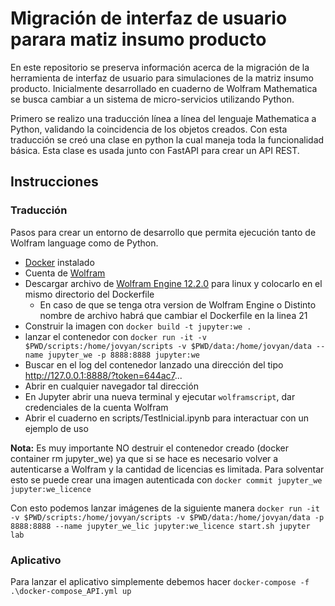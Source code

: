 # Migración de interfaz de usuario parara matiz insumo producto

En este repositorio se preserva información acerca de la migración de la herramienta de interfaz de usuario para 
simulaciones de la matriz insumo producto. Inicialmente desarrollado en cuaderno de Wolfram Mathematica se busca 
cambiar a un sistema de micro-servicios utilizando Python.

Primero se realizo una traducción línea a línea del lenguaje Mathematica a Python, validando la coincidencia de los 
objetos creados. Con esta traducción se creó una clase en python la cual maneja toda la funcionalidad básica.
Esta clase es usada junto con FastAPI para crear un API REST.

## Instrucciones

### Traducción
Pasos para crear un entorno de desarrollo que permita ejecución tanto de Wolfram language como de Python.
- [Docker](https://www.docker.com) instalado 
- Cuenta de [Wolfram](https://account.wolfram.com/login/oauth2/sign-in)
- Descargar archivo de [Wolfram Engine 12.2.0](https://www.wolfram.com/engine/) para linux y colocarlo en el mismo 
directorio del Dockerfile
  - En caso de que se tenga otra version de Wolfram Engine o Distinto nombre de archivo habrá que cambiar 
  el Dockerfile en la linea 21
- Construir la imagen con `docker build -t jupyter:we .`
- lanzar el contenedor con 
``` docker run -it -v $PWD/scripts:/home/jovyan/scripts -v $PWD/data:/home/jovyan/data --name jupyter_we -p 8888:8888 jupyter:we ```
- Buscar en el log del contenedor lanzado una dirección del tipo http://127.0.0.1:8888/?token=644ac7...
- Abrir en cualquier navegador tal dirección 
- En Jupyter abrir una nueva terminal y ejecutar `wolframscript`, dar credenciales de la cuenta Wolfram
- Abrir el cuaderno en scripts/TestInicial.ipynb para interactuar con un ejemplo de uso

**Nota:** Es muy importante NO destruir el contenedor creado (docker container rm jupyter_we) ya que si se hace es 
necesario volver a autenticarse a Wolfram y la cantidad de licencias es limitada. Para solventar esto se puede crear 
una imagen autenticada con
``` docker commit jupyter_we jupyter:we_licence ```

Con esto podemos lanzar imágenes de la siguiente manera 
```docker run -it -v $PWD/scripts:/home/jovyan/scripts -v $PWD/data:/home/jovyan/data -p 8888:8888 --name jupyter_we_lic jupyter:we_licence start.sh jupyter lab```

### Aplicativo

Para lanzar el aplicativo simplemente debemos hacer 
``` docker-compose -f .\docker-compose_API.yml up ```